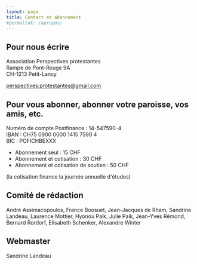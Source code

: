```yaml
---
layout: page
title: Contact et abonnement
#permalink: /apropos/
---
```


## Pour nous écrire

Association Perspectives protestantes<br>
Rampe de Pont-Rouge 9A<br>
CH-1213 Petit-Lancy

perspectives.protestantes@gmail.com


## Pour vous abonner, abonner votre paroisse, vos amis, etc.

Numéro de compte Postfinance : 14-547590-4<br>
IBAN : CH75 0900 0000 1415 7590 4<br>
BIC : POFICHBEXXX<br>

* Abonnement seul : 15 CHF
* Abonnement et cotisation : 30 CHF
* Abonnement et cotisation de soutien : 50 CHF

(la cotisation finance la journée annuelle d'études)

## Comité de rédaction
André Assimacopoulos, France Boosuet, Jean-Jacques de Rham, Sandrine Landeau, Laurence Mottier, Hyonou Paik, Julie Paik, Jean-Yves Rémond, Bernard Rordorf, Elisabeth Schenker, Alexandre Winter

## Webmaster
Sandrine Landeau
